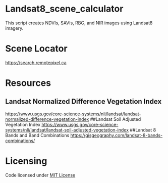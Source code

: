 # Landsat8_scene_calculator
 This script creates NDVIs, SAVIs, RBG, and NIR images using Landsat8 imagery.

# Scene Locator
https://search.remotepixel.ca

# Resources
## Landsat Normalized Difference Vegetation Index
https://www.usgs.gov/core-science-systems/nli/landsat/landsat-normalized-difference-vegetation-index
##Landsat Soil Adjusted Vegetation Index
https://www.usgs.gov/core-science-systems/nli/landsat/landsat-soil-adjusted-vegetation-index
##Landsat 8 Bands and Band Combinations
https://gisgeography.com/landsat-8-bands-combinations/

# Licensing
Code licensed under [MIT License](http://opensource.org/licenses/mit-license.html)
